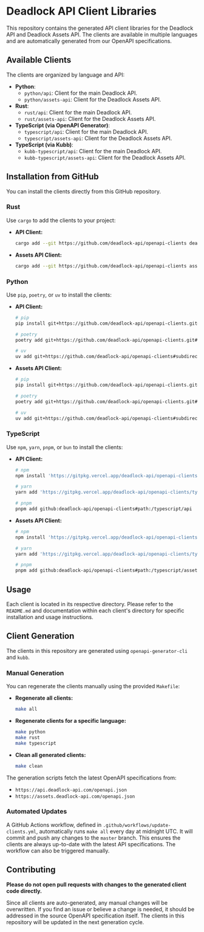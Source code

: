# Deadlock API Client Libraries

This repository contains the generated API client libraries for the Deadlock API and Deadlock Assets API. The clients are available in multiple languages and are automatically generated from our OpenAPI specifications.

## Available Clients

The clients are organized by language and API:

-   **Python**:
    -   `python/api`: Client for the main Deadlock API.
    -   `python/assets-api`: Client for the Deadlock Assets API.
-   **Rust**:
    -   `rust/api`: Client for the main Deadlock API.
    -   `rust/assets-api`: Client for the Deadlock Assets API.
-   **TypeScript (via OpenAPI Generator)**:
    -   `typescript/api`: Client for the main Deadlock API.
    -   `typescript/assets-api`: Client for the Deadlock Assets API.
-   **TypeScript (via Kubb)**:
    -   `kubb-typescript/api`: Client for the main Deadlock API.
    -   `kubb-typescript/assets-api`: Client for the Deadlock Assets API.

## Installation from GitHub

You can install the clients directly from this GitHub repository.

### Rust

Use `cargo` to add the clients to your project:

-   **API Client:**
    ```bash
    cargo add --git https://github.com/deadlock-api/openapi-clients deadlock-api-client
    ```
-   **Assets API Client:**
    ```bash
    cargo add --git https://github.com/deadlock-api/openapi-clients assets-deadlock-api-client
    ```

### Python

Use `pip`, `poetry`, or `uv` to install the clients:

-   **API Client:**
    ```bash
    # pip
    pip install git+https://github.com/deadlock-api/openapi-clients.git#subdirectory=python/api

    # poetry
    poetry add git+https://github.com/deadlock-api/openapi-clients.git#subdirectory=python/api

    # uv
    uv add git+https://github.com/deadlock-api/openapi-clients#subdirectory=python/api
    ```
-   **Assets API Client:**
    ```bash
    # pip
    pip install git+https://github.com/deadlock-api/openapi-clients.git#subdirectory=python/assets-api

    # poetry
    poetry add git+https://github.com/deadlock-api/openapi-clients.git#subdirectory=python/assets-api

    # uv
    uv add git+https://github.com/deadlock-api/openapi-clients#subdirectory=python/assets-api
    ```

### TypeScript

Use `npm`, `yarn`, `pnpm`, or `bun` to install the clients:

-   **API Client:**
    ```bash
    # npm
    npm install 'https://gitpkg.vercel.app/deadlock-api/openapi-clients/typescript/api?master'

    # yarn
    yarn add 'https://gitpkg.vercel.app/deadlock-api/openapi-clients/typescript/api?master'

    # pnpm
    pnpm add github:deadlock-api/openapi-clients#path:/typescript/api
    ```
-   **Assets API Client:**
    ```bash
    # npm
    npm install 'https://gitpkg.vercel.app/deadlock-api/openapi-clients/typescript/assets-api?master'

    # yarn
    yarn add 'https://gitpkg.vercel.app/deadlock-api/openapi-clients/typescript/assets-api?master'

    # pnpm
    pnpm add github:deadlock-api/openapi-clients#path:/typescript/assets-api
    ```

## Usage

Each client is located in its respective directory. Please refer to the `README.md` and documentation within each client's directory for specific installation and usage instructions.

## Client Generation

The clients in this repository are generated using `openapi-generator-cli` and `kubb`.

### Manual Generation

You can regenerate the clients manually using the provided `Makefile`:

-   **Regenerate all clients:**
    ```bash
    make all
    ```

-   **Regenerate clients for a specific language:**
    ```bash
    make python
    make rust
    make typescript
    ```

-   **Clean all generated clients:**
    ```bash
    make clean
    ```

The generation scripts fetch the latest OpenAPI specifications from:
-   `https://api.deadlock-api.com/openapi.json`
-   `https://assets.deadlock-api.com/openapi.json`

### Automated Updates

A GitHub Actions workflow, defined in `.github/workflows/update-clients.yml`, automatically runs `make all` every day at midnight UTC. It will commit and push any changes to the `master` branch. This ensures the clients are always up-to-date with the latest API specifications. The workflow can also be triggered manually.

## Contributing

**Please do not open pull requests with changes to the generated client code directly.**

Since all clients are auto-generated, any manual changes will be overwritten. If you find an issue or believe a change is needed, it should be addressed in the source OpenAPI specification itself. The clients in this repository will be updated in the next generation cycle.
